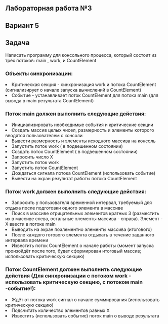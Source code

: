 <h2>Лабораторная работа №3</h2>
<h2>Вариант 5</h2>
<h2>Задача</h2>
Написать программу для консольного процесса, который состоит из трёх потоков: main , work, и
CountElement
<h3>Объекты синхронизации:</h3>
<li>Критическая секция - синхронизация work и потока CountElement (сигнализирует о начале запуска вычислений в CountElement)</li>
<li>Событие - устанавливает поток CountElement для потока main (для вывода в main результата CountElement)</li>
<h3>Поток main должен выполнить следующие действия:</h3>
<li>Инициализировать необходимые события и критические секции</li>
<li>Создать массив целых чисел, размерность и элементы которого вводятся пользователем с консоли</li>
<li>Вывести размерность и элементы исходного массива на консоль</li>
<li>Запустить поток work ( в подвешенном состоянии)</li>
<li>Создать поток CountElement ( в подвешенном состоянии)</li>
<li>Запросить число X</li>
<li>Запустить поток work</li>
<li>Запустить поток CountElement</li>
<li>Дождаться сигнала потока CountElement (использовать событие)</li>
<li>Вывести на экран результат работы потока CountElement</li>
<h3>Поток work должен выполнить следующие действия:</h3>
<li>Запросить у пользователя временной интервал, требуемый для отдыха после подготовки одного элемента в массиве</li>
<li>Поиск в массиве отрицательных элементов кратных 3 (разместить их в массиве слева, остальные элементы массива - справа). Элемент - X ввести в потоке main</li>
<li>Выводить на экран поэлементно элементы массива (итогового)</li>
<li>После каждого готового элемента отдыхать в течение заданного интервала времени</li>
<li>Известить поток CountElement о начале работы (момент запуска произойдёт после того, будет сформирован итоговый массив; использовать критическую секцию)</li>
<h3>Поток CountElement должен выполнить следующие действия (Для синхронизации с потоком work - использовать критическую секцию, с потоком main -событие!):</h3>
<li>Ждёт от потока work сигнал о начале суммирования (использовать критическую секцию) </li>
<li>Подсчитать количество элементов равных X</li>
<li>Известить (использовать событие) поток main о выводе результата</li>

